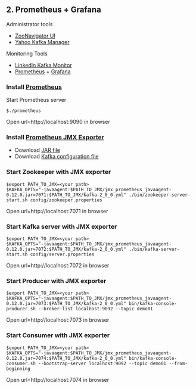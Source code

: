 ## 2. Prometheus + Grafana
Administrator tools
* [ZooNavigator UI](https://github.com/elkozmon/zoonavigator)
* [Yahoo Kafka Manager](https://github.com/yahoo/kafka-manager)

Monitoring Tools
* [LinkedIn Kafka Monitor](https://github.com/linkedin/kafka-monitor)
* [Prometheus](https://prometheus.io/) + [Grafana](https://grafana.com/)


### Install [Prometheus](https://prometheus.io)
Start Prometheus server
```
$./prometheus
```
Open url=http://localhost:9090 in browser

### Install [Prometheus JMX Exporter](https://github.com/prometheus/jmx_exporter/)
* Download [JAR file](https://repo1.maven.org/maven2/io/prometheus/jmx/jmx_prometheus_javaagent/0.12.0/jmx_prometheus_javaagent-0.12.0.jar)
* Download [Kafka configuration file](https://raw.githubusercontent.com/prometheus/jmx_exporter/master/example_configs/kafka-2_0_0.yml)

### Start Zookeeper with JMX exporter
```
$export PATH_TO_JMX=<your path>
$KAFKA_OPTS="-javaagent:$PATH_TO_JMX/jmx_prometheus_javaagent-0.12.0.jar=7071:$PATH_TO_JMX/kafka-2_0_0.yml" ./bin/zookeeper-server-start.sh config/zookeeper.properties
```
Open url=http://localhost:7071 in browser


### Start Kafka server with JMX exporter
```
$export PATH_TO_JMX=<your path>
$KAFKA_OPTS="-javaagent:$PATH_TO_JMX/jmx_prometheus_javaagent-0.12.0.jar=7072:$PATH_TO_JMX/kafka-2_0_0.yml" ./bin/kafka-server-start.sh config/server.properties
```

Open url=http://localhost:7072 in browser

### Start Producer with JMX exporter
```
$export PATH_TO_JMX=<your path>
$KAFKA_OPTS="-javaagent:$PATH_TO_JMX/jmx_prometheus_javaagent-0.12.0.jar=7073:$PATH_TO_JMX/kafka-2_0_0.yml" bin/kafka-console-producer.sh --broker-list localhost:9092 --topic demo01
```

Open url=http://localhost:7073 in browser

### Start Consumer with JMX exporter
```
$export PATH_TO_JMX=<your path>
$KAFKA_OPTS="-javaagent:$PATH_TO_JMX/jmx_prometheus_javaagent-0.12.0.jar=7074:$PATH_TO_JMX/kafka-2_0_0.yml" bin/kafka-console-consumer.sh --bootstrap-server localhost:9092 --topic demo01 --from-beginning
```

Open url=http://localhost:7074 in browser







